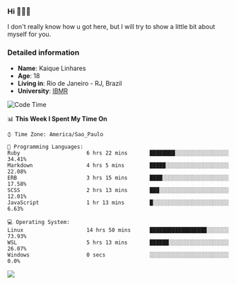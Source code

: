 ### Hi 🙋🏽‍♂️

I don't really know how u got here, but I will try to show a little bit about myself for you.

### Detailed information

* **Name**: Kaique Linhares
* **Age**: 18
* **Living in**: Rio  de Janeiro - RJ, Brazil
* **University**: [IBMR](https://www.ibmr.br/)

<!--START_SECTION:waka-->
![Code Time](http://img.shields.io/badge/Code%20Time-0%20secs-blue)

📊 **This Week I Spent My Time On** 

```text
⌚︎ Time Zone: America/Sao_Paulo

💬 Programming Languages: 
Ruby                     6 hrs 22 mins       ████████░░░░░░░░░░░░░░░░░   34.41% 
Markdown                 4 hrs 5 mins        █████░░░░░░░░░░░░░░░░░░░░   22.08% 
ERB                      3 hrs 15 mins       ████░░░░░░░░░░░░░░░░░░░░░   17.58% 
SCSS                     2 hrs 13 mins       ███░░░░░░░░░░░░░░░░░░░░░░   12.01% 
JavaScript               1 hr 13 mins        █░░░░░░░░░░░░░░░░░░░░░░░░   6.63%

💻 Operating System: 
Linux                    14 hrs 50 mins      ██████████████████░░░░░░░   73.93% 
WSL                      5 hrs 13 mins       ██████░░░░░░░░░░░░░░░░░░░   26.07% 
Windows                  0 secs              ░░░░░░░░░░░░░░░░░░░░░░░░░   0.0%

```


<!--END_SECTION:waka-->

<a href="https://www.linkedin.com/in/kaique-linhares-25a840208/"  target="_blank"><img src="https://img.shields.io/badge/-LinkedIn-%230077B5?style=for-the-badge&logo=linkedin&logoColor=white" target="_blank"></a>
